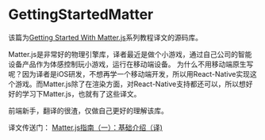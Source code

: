 # GettingStartedMatter

该篇为[Getting Started With Matter.js](https://code.tutsplus.com/series/getting-started-with-matterjs--cms-1186)系列教程译文的源码库。

Matter.js是非常好的物理引擎库，译者最近是做个小游戏，通过自己公司的智能设备产品作为体感控制玩小游戏，运行在移动端设备。
为什么不用移动端原生写呢？因为译者是iOS研发，不想再学一个移动端开发，所以用React-Native实现这个游戏。而Matter.js除了在渲染方面，对React-Native支持都还可以，所以想好好的学习下Matter.js，也就有了这些译文。

前端新手，翻译的很渣，仅做自己更好的理解该库。

译文传送门：
[Matter.js指南（一）：基础介绍（译)](https://github.com/yuezaixz/GettingStartedMatter/blob/master/Lesson1/Matter.js%E6%8C%87%E5%8D%97%EF%BC%88%E4%B8%80%EF%BC%89%EF%BC%9A%E5%9F%BA%E7%A1%80%E4%BB%8B%E7%BB%8D%EF%BC%88%E8%AF%91%EF%BC%89.md)


